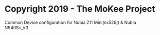 Copyright 2019 - The MoKee Project
=======================================================

Common Device configuration for Nubia Z11 Mini(nx529j) & Nubia N940Sc_V3
